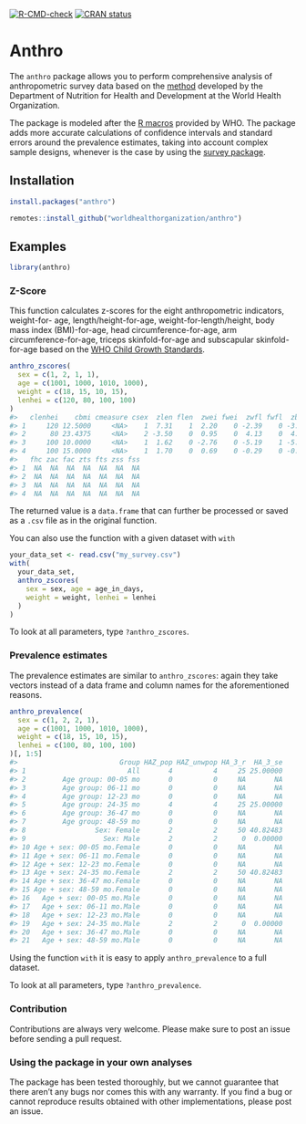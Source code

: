 
<!-- badges: start -->

[![R-CMD-check](https://github.com/worldhealthorganization/anthro/workflows/R-CMD-check/badge.svg)](https://github.com/worldhealthorganization/anthro/actions)
[![CRAN
status](https://www.r-pkg.org/badges/version/anthro)](https://cran.r-project.org/package=anthro)
<!-- badges: end -->

# Anthro

The `anthro` package allows you to perform comprehensive analysis of
anthropometric survey data based on the
[method](https://www.who.int/toolkits/child-growth-standards/standards)
developed by the Department of Nutrition for Health and Development at
the World Health Organization.

The package is modeled after the [R
macros](https://www.who.int/childgrowth/software/en/) provided by WHO.
The package adds more accurate calculations of confidence intervals and
standard errors around the prevalence estimates, taking into account
complex sample designs, whenever is the case by using the [survey
package](https://cran.r-project.org/package=survey).

## Installation

``` r
install.packages("anthro")
```

``` r
remotes::install_github("worldhealthorganization/anthro")
```

## Examples

``` r
library(anthro)
```

### Z-Score

This function calculates z-scores for the eight anthropometric
indicators, weight-for- age, length/height-for-age,
weight-for-length/height, body mass index (BMI)-for-age, head
circumference-for-age, arm circumference-for-age, triceps
skinfold-for-age and subscapular skinfold-for-age based on the [WHO
Child Growth
Standards](https://www.who.int/tools/child-growth-standards).

``` r
anthro_zscores(
  sex = c(1, 2, 1, 1),
  age = c(1001, 1000, 1010, 1000),
  weight = c(18, 15, 10, 15),
  lenhei = c(120, 80, 100, 100)
)
#>   clenhei    cbmi cmeasure csex  zlen flen  zwei fwei  zwfl fwfl  zbmi fbmi zhc
#> 1     120 12.5000     <NA>    1  7.31    1  2.20    0 -2.39    0 -3.01    0  NA
#> 2      80 23.4375     <NA>    2 -3.50    0  0.95    0  4.13    0  4.66    0  NA
#> 3     100 10.0000     <NA>    1  1.62    0 -2.76    0 -5.19    1 -5.61    1  NA
#> 4     100 15.0000     <NA>    1  1.70    0  0.69    0 -0.29    0 -0.58    0  NA
#>   fhc zac fac zts fts zss fss
#> 1  NA  NA  NA  NA  NA  NA  NA
#> 2  NA  NA  NA  NA  NA  NA  NA
#> 3  NA  NA  NA  NA  NA  NA  NA
#> 4  NA  NA  NA  NA  NA  NA  NA
```

The returned value is a `data.frame` that can further be processed or
saved as a `.csv` file as in the original function.

You can also use the function with a given dataset with `with`

``` r
your_data_set <- read.csv("my_survey.csv")
with(
  your_data_set,
  anthro_zscores(
    sex = sex, age = age_in_days,
    weight = weight, lenhei = lenhei
  )
)
```

To look at all parameters, type `?anthro_zscores`.

### Prevalence estimates

The prevalence estimates are similar to `anthro_zscores`: again they
take vectors instead of a data frame and column names for the
aforementioned reasons.

``` r
anthro_prevalence(
  sex = c(1, 2, 2, 1),
  age = c(1001, 1000, 1010, 1000),
  weight = c(18, 15, 10, 15),
  lenhei = c(100, 80, 100, 100)
)[, 1:5]
#>                         Group HAZ_pop HAZ_unwpop HA_3_r  HA_3_se
#> 1                         All       4          4     25 25.00000
#> 2         Age group: 00-05 mo       0          0     NA       NA
#> 3         Age group: 06-11 mo       0          0     NA       NA
#> 4         Age group: 12-23 mo       0          0     NA       NA
#> 5         Age group: 24-35 mo       4          4     25 25.00000
#> 6         Age group: 36-47 mo       0          0     NA       NA
#> 7         Age group: 48-59 mo       0          0     NA       NA
#> 8                 Sex: Female       2          2     50 40.82483
#> 9                   Sex: Male       2          2      0  0.00000
#> 10 Age + sex: 00-05 mo.Female       0          0     NA       NA
#> 11 Age + sex: 06-11 mo.Female       0          0     NA       NA
#> 12 Age + sex: 12-23 mo.Female       0          0     NA       NA
#> 13 Age + sex: 24-35 mo.Female       2          2     50 40.82483
#> 14 Age + sex: 36-47 mo.Female       0          0     NA       NA
#> 15 Age + sex: 48-59 mo.Female       0          0     NA       NA
#> 16   Age + sex: 00-05 mo.Male       0          0     NA       NA
#> 17   Age + sex: 06-11 mo.Male       0          0     NA       NA
#> 18   Age + sex: 12-23 mo.Male       0          0     NA       NA
#> 19   Age + sex: 24-35 mo.Male       2          2      0  0.00000
#> 20   Age + sex: 36-47 mo.Male       0          0     NA       NA
#> 21   Age + sex: 48-59 mo.Male       0          0     NA       NA
```

Using the function `with` it is easy to apply `anthro_prevalence` to a
full dataset.

To look at all parameters, type `?anthro_prevalence`.

### Contribution

Contributions are always very welcome. Please make sure to post an issue
before sending a pull request.

### Using the package in your own analyses

The package has been tested thoroughly, but we cannot guarantee that
there aren’t any bugs nor comes this with any warranty. If you find a
bug or cannot reproduce results obtained with other implementations,
please post an issue.
